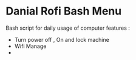 # Danial Rofi Bash Menu 

Bash script for daily usage of computer 
features : 
- Turn power off , On and lock machine 
- Wifi Manage
- 